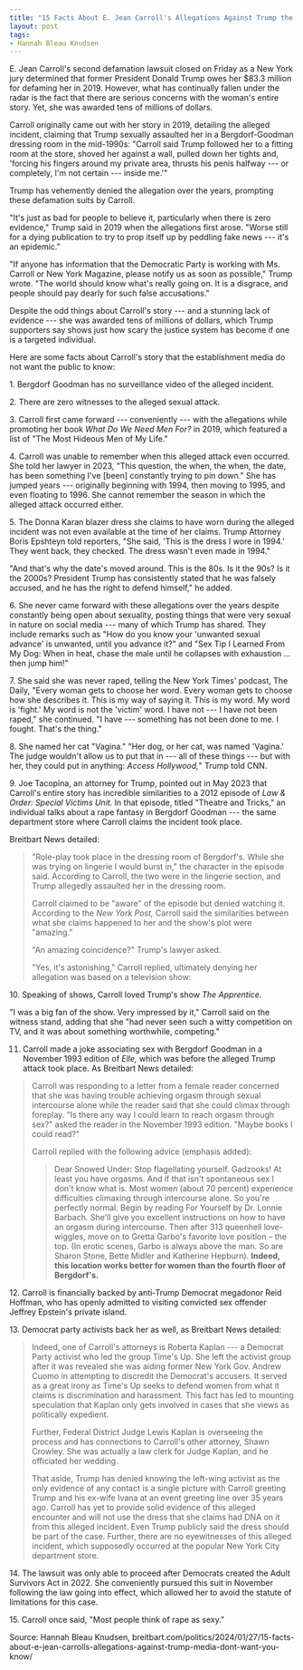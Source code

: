 ```yaml
---
title: "15 Facts About E. Jean Carroll's Allegations Against Trump the Media Don't Want You to Know"
layout: post
tags:
- Hannah Bleau Knudsen
---
```


E. Jean Carroll's second defamation lawsuit closed on Friday as a New York jury determined that former President Donald Trump owes her $83.3 million for defaming her in 2019. However, what has continually fallen under the radar is the fact that there are serious concerns with the woman's entire story. Yet, she was awarded tens of millions of dollars.

Carroll originally came out with her story in 2019, detailing the alleged incident, claiming that Trump sexually assaulted her in a Bergdorf-Goodman dressing room in the mid-1990s: "Carroll said Trump followed her to a fitting room at the store, shoved her against a wall, pulled down her tights and, 'forcing his fingers around my private area, thrusts his penis halfway --- or completely, I'm not certain --- inside me.'"

Trump has vehemently denied the allegation over the years, prompting these defamation suits by Carroll.

"It's just as bad for people to believe it, particularly when there is zero evidence," Trump said in 2019 when the allegations first arose. "Worse still for a dying publication to try to prop itself up by peddling fake news --- it's an epidemic."

"If anyone has information that the Democratic Party is working with Ms. Carroll or New York Magazine, please notify us as soon as possible," Trump wrote. "The world should know what's really going on. It is a disgrace, and people should pay dearly for such false accusations."

Despite the odd things about Carroll's story --- and a stunning lack of evidence --- she was awarded tens of millions of dollars, which Trump supporters say shows just how scary the justice system has become if one is a targeted individual.

Here are some facts about Carroll's story that the establishment media do not want the public to know:

1\.  Bergdorf Goodman has no surveillance video of the alleged incident.

2\.  There are zero witnesses to the alleged sexual attack.

3\.  Carroll first came forward --- conveniently --- with the allegations while promoting her book *What Do We Need Men For?* in 2019, which featured a list of "The Most Hideous Men of My Life."

4\.  Carroll was unable to remember when this alleged attack even occurred. She told her lawyer in 2023, "This question, the when, the when, the date, has been something I've \[been\] constantly trying to pin down." She has jumped years --- originally beginning with 1994, then moving to 1995, and even floating to 1996. She cannot remember the season in which the alleged attack occurred either.

5\.  The Donna Karan blazer dress she claims to have worn during the alleged incident was not even available at the time of her claims. Trump Attorney Boris Epshteyn told reporters, "She said, 'This is the dress I wore in 1994.' They went back, they checked. The dress wasn't even made in 1994."

"And that's why the date's moved around. This is the 80s. Is it the 90s? Is it the 2000s? President Trump has consistently stated that he was falsely accused, and he has the right to defend himself," he added.

6\.  She never came forward with these allegations over the years despite constantly being open about sexuality, posting things that were very sexual in nature on social media --- many of which Trump has shared. They include remarks such as "How do you know your 'unwanted sexual advance' is unwanted, until you advance it?" and "Sex Tip I Learned From My Dog: When in heat, chase the male until he collapses with exhaustion ... then jump him!"

7\.  She said she was never raped, telling the New York Times' podcast, The Daily, "Every woman gets to choose her word. Every woman gets to choose how she describes it. This is my way of saying it. This is my word. My word is 'fight.' My word is not the 'victim' word. I have not --- I have not been raped," she continued. "I have --- something has not been done to me. I fought. That's the thing."

8\.  She named her cat "Vagina." "Her dog, or her cat, was named 'Vagina.' The judge wouldn't allow us to put that in --- all of these things --- but with her, they could put in anything: *Access Hollywood,*" Trump told CNN.

9\.  Joe Tacopina, an attorney for Trump, pointed out in May 2023 that Carroll's entire story has incredible similarities to a 2012 episode of *Law & Order: Special Victims Unit.* In that episode, titled "Theatre and Tricks," an individual talks about a rape fantasy in Bergdorf Goodman --- the same department store where Carroll claims the incident took place.

Breitbart News detailed:

> "Role-play took place in the dressing room of Bergdorf's. While she was trying on lingerie I would burst in," the character in the episode said. According to Carroll, the two were in the lingerie section, and Trump allegedly assaulted her in the dressing room.
>
> Carroll claimed to be "aware" of the episode but denied watching it. According to the *New York Post,* Carroll said the similarities between what she claims happened to her and the show's plot were "amazing."
>
> "An amazing coincidence?" Trump's lawyer asked.
>
> "Yes, it's astonishing," Carroll replied, ultimately denying her allegation was based on a television show:

10\.  Speaking of shows, Carroll loved Trump's show *The Apprentice.*

"I was a big fan of the show. Very impressed by it," Carroll said on the witness stand, adding that she "had never seen such a witty competition on TV, and it was about something worthwhile, competing."

11.  Carroll made a joke associating sex with Bergdorf Goodman in a November 1993 edition of *Elle,* which was before the alleged Trump attack took place. As Breitbart News detailed:

> Carroll was responding to a letter from a female reader concerned that she was having trouble achieving orgasm through sexual intercourse alone while the reader said that she could climax through foreplay. "Is there any way I could learn to reach orgasm through sex?" asked the reader in the November 1993 edition. "Maybe books I could read?"
>
> Carroll replied with the following advice (emphasis added):
>
> > Dear Snowed Under: Stop flagellating yourself. Gadzooks! At least you have orgasms. And if that isn't spontaneous sex I don't know what is. Most women (about 70 percent) experience difficulties climaxing through intercourse alone. So you're perfectly normal. Begin by reading For Yourself by Dr. Lonnie Barbach. She'll give you excellent instructions on how to have an orgasm during intercourse. Then after 313 queenhell love-wiggles, move on to Gretta Garbo's favorite love position – the top. (In erotic scenes, Garbo is always above the man. So are Sharon Stone, Bette Midler and Katherine Hepburn). **Indeed, this location works better for women than the fourth floor of Bergdorf's.**

12\.  Carroll is financially backed by anti-Trump Democrat megadonor Reid Hoffman, who has openly admitted to visiting convicted sex offender Jeffrey Epstein's private island.

13\.  Democrat party activists back her as well, as Breitbart News detailed:

> Indeed, one of Carroll's attorneys is Roberta Kaplan --- a Democrat Party activist who led the group Time's Up. She left the activist group after it was revealed she was aiding former New York Gov. Andrew Cuomo in attempting to discredit the Democrat's accusers. It served as a great irony as Time's Up seeks to defend women from what it claims is discrimination and harassment. This fact has led to mounting speculation that Kaplan only gets involved in cases that she views as politically expedient.
>
> Further, Federal District Judge Lewis Kaplan is overseeing the process and has connections to Carroll's other attorney, Shawn Crowley. She was actually a law clerk for Judge Kaplan, and he officiated her wedding.
>
> That aside, Trump has denied knowing the left-wing activist as the only evidence of any contact is a single picture with Carroll greeting Trump and his ex-wife Ivana at an event greeting line over 35 years ago. Carroll has yet to provide solid evidence of this alleged encounter and will not use the dress that she claims had DNA on it from this alleged incident. Even Trump publicly said the dress should be part of the case. Further, there are no eyewitnesses of this alleged incident, which supposedly occurred at the popular New York City department store.

14\.  The lawsuit was only able to proceed after Democrats created the Adult Survivors Act in 2022. She conveniently pursued this suit in November following the law going into effect, which allowed her to avoid the statute of limitations for this case.

15\.  Carroll once said, "Most people think of rape as sexy."

Source: Hannah Bleau Knudsen, breitbart.com/politics/2024/01/27/15-facts-about-e-jean-carrolls-allegations-against-trump-media-dont-want-you-know/
